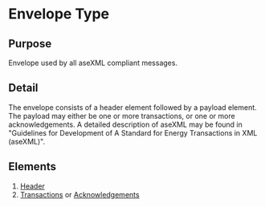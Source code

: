 # Envelope Type

## Purpose

Envelope used by all aseXML compliant messages.

## Detail

The envelope consists of a header element followed by a payload element. The payload may either be one or more transactions, or one or more acknowledgements.
A detailed description of aseXML may be found in "Guidelines for Development of A Standard for Energy Transactions in XML (aseXML)".

## Elements

1. [Header](../Header_r37/Header.md)
2. [Transactions](../Transactions_r43/Transactions.md) or [Acknowledgements](../Acknowledgements_r15/Acknowledgements.md)